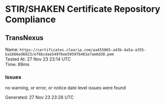 # STIR/SHAKEN Certificate Repository Compliance

## TransNexus

Name: `https://certificates.clearip.com/aa455865-a43b-4a5a-a355-ba1666ed6023/ef6bcdae54976ee59597b481e7ae6d30.pem`\
Tested At: 27 Nov 23 23:14 UTC\
Time: 89ms

### Issues

no warning, or error, or notice date level issues were found

Generated: 27 Nov 23 23:28 UTC